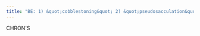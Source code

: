 ```yaml
---
title: "BE: 1) &quot;cobblestoning&quot; 2) &quot;pseudosacculation&quot; 3) &quot;apthus ulcers&quot; 4) &quot;string sign&quot; 5) skip lesions 6) thick and stenotic TI 7) fistulas 8) separated bowel loops, 9) linear mesenteric border ulcer/flattening w/ antimesenteric sacculations,  CT: 1) fatty bowel wall 2) Comb sign DDx: TI fistula: TB, Malignancy, surg / radiation"
---
```

CHRON'S

